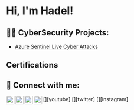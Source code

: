 <h1>Hi, I'm Hadel! 

<h2>👨‍💻 CyberSecurity Projects:</h2>

  - [Azure Sentinel Live Cyber Attacks](https://github.com/joshmadakor1/ABURL)

<h2>Certifications</h2>


<h2> 🤳 Connect with me:</h2>

[<img align="left" alt="hadelissa | YouTube" width="22px" src="https://cdn.jsdelivr.net/npm/simple-icons@v3/icons/youtube.svg" />][youtube]
[<img align="left" alt="hadelissa | Twitter" width="22px" src="https://cdn.jsdelivr.net/npm/simple-icons@v3/icons/twitter.svg" />][twitter]
[<img align="left" alt="hadelissa | LinkedIn" width="22px" src="https://cdn.jsdelivr.net/npm/simple-icons@v3/icons/linkedin.svg" />][linkedin]
[<img align="left" alt="hadelissa | Instagram" width="22px" src="https://cdn.jsdelivr.net/npm/simple-icons@v3/icons/instagram.svg" />][instagram]

[linkedin]: https://www.linkedin.com/in/hadel-issa-9b5146192/
<!--
**hadelissa/hadelissa** is a ✨ _special_ ✨ repository because its `README.md` (this file) appears on your GitHub profile.

Here are some ideas to get you started:

- 🔭 I’m currently working on ...
- 🌱 I’m currently learning ...
- 👯 I’m looking to collaborate on ...
- 🤔 I’m looking for help with ...
- 💬 Ask me about ...
- 📫 How to reach me: ...
- 😄 Pronouns: ...
- ⚡ Fun fact: ...
-->
